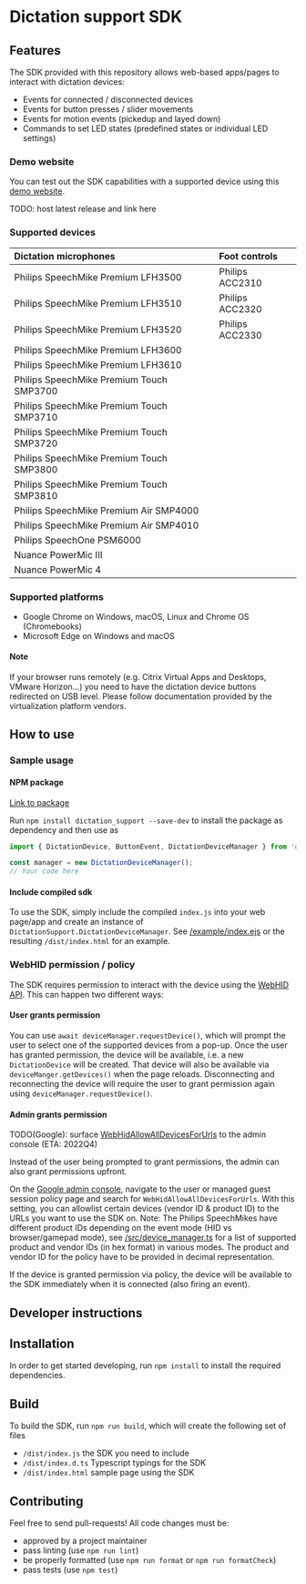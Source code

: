 #  Dictation support SDK

##  Features
The SDK provided with this repository allows web-based apps/pages to interact with dictation devices:
* Events for connected / disconnected devices
* Events for button presses / slider movements
* Events for motion events (pickedup and layed down)
* Commands to set LED states (predefined states or individual LED settings)

### Demo website
You can test out the SDK capabilities with a supported device using this [demo website](https://storage.googleapis.com/chromeos-mgmt-public-extension/dictation_support/index.html).

TODO: host latest release and link here

###  Supported devices
| Dictation microphones                    | Foot controls   |
|:-----------------------------------------|:----------------|
| Philips SpeechMike Premium LFH3500       | Philips ACC2310 |
| Philips SpeechMike Premium LFH3510       | Philips ACC2320 |
| Philips SpeechMike Premium LFH3520       | Philips ACC2330 |
| Philips SpeechMike Premium LFH3600       |                 |
| Philips SpeechMike Premium LFH3610       |                 |
| Philips SpeechMike Premium Touch SMP3700 |                 |
| Philips SpeechMike Premium Touch SMP3710 |                 |
| Philips SpeechMike Premium Touch SMP3720 |                 |
| Philips SpeechMike Premium Touch SMP3800 |                 |
| Philips SpeechMike Premium Touch SMP3810 |                 |
| Philips SpeechMike Premium Air SMP4000   |                 |
| Philips SpeechMike Premium Air SMP4010   |                 |
| Philips SpeechOne PSM6000                |                 |
| Nuance PowerMic III                      |                 |
| Nuance PowerMic 4                        |                 |

###  Supported platforms
* Google Chrome on Windows, macOS, Linux and Chrome OS (Chromebooks)
* Microsoft Edge on Windows and macOS

#### Note
If your browser runs remotely (e.g. Citrix Virtual Apps and Desktops, VMware Horizon...) you need to have the dictation device buttons redirected on USB level. Please follow documentation provided by the virtualization platform vendors.

##  How to use

###  Sample usage

#### NPM package
[Link to package](https://www.npmjs.com/package/dictation_support)

Run `npm install dictation_support --save-dev` to install the package as dependency and then use as

```typescript
import { DictationDevice, ButtonEvent, DictationDeviceManager } from 'dictation_support';

const manager = new DictationDeviceManager();
// Your code here
```

#### Include compiled sdk
To use the SDK, simply include the compiled `index.js` into your web page/app and create an instance of `DictationSupport.DictationDeviceManager`. See [/example/index.ejs](https://github.com/GoogleChromeLabs/dictation_support/blob/main/example/index.ejs) or the resulting `/dist/index.html` for an example.

###  WebHID permission / policy
The SDK requires permission to interact with the device using the [WebHID API](https://wicg.github.io/webhid/). This can happen two different ways:

#### User grants permission
You can use `await deviceManager.requestDevice()`, which will prompt the user to select one of the supported devices from a pop-up. Once the user has granted permission, the device will be available, i.e. a new `DictationDevice` will be created. That device will also be available via `deviceManger.getDevices()` when the page reloads. Disconnecting and reconnecting the device will require the user to grant permission again using `deviceManager.requestDevice()`.

#### Admin grants permission
TODO(Google): surface [WebHidAllowAllDevicesForUrls](https://chromeenterprise.google/policies/#WebHidAllowAllDevicesForUrls) to the admin console (ETA: 2022Q4)

Instead of the user being prompted to grant permissions, the admin can also grant permissions upfront.

On the [Google admin console](https://admin.google.com), navigate to the user or managed guest session policy page and search for `WebHidAllowAllDevicesForUrls`. With this setting, you can allowlist certain devices (vendor ID & product ID)  to the URLs you want to use the SDK on.
Note: The Philips SpeechMikes have different product IDs depending on the event mode (HID vs browser/gamepad mode), see [/src/device_manager.ts](https://github.com/GoogleChromeLabs/dictation_support/blob/main/src/dictation_device_manager.ts) for a list of supported product and vendor IDs (in hex format) in various modes. The product and vendor ID for the policy have to be provided in decimal representation.

If the device is granted permission via policy, the device will be available to the SDK immediately when it is connected (also firing an event).

##  Developer instructions

##  Installation
In order to get started developing, run `npm install` to install the required dependencies.

##  Build
To build the SDK, run `npm run build`, which will create the following set of files
* `/dist/index.js` the SDK you need to include
* `/dist/index.d.ts` Typescript typings for the SDK
* `/dist/index.html` sample page using the SDK

## Contributing
Feel free to send pull-requests! All code changes must be:
* approved by a project maintainer
* pass linting (use `npm run lint`)
* be properly formatted (use `npm run format` or `npm run formatCheck`)
* pass tests (use `npm test`)
